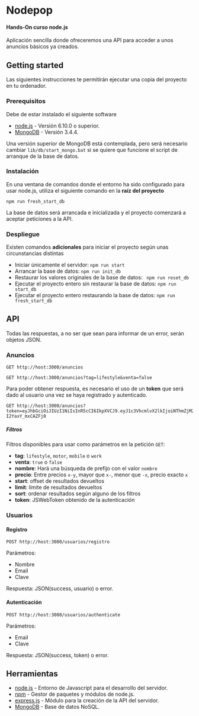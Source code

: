 # Nodepop
#### Hands-On curso node.js

Aplicación sencilla donde ofreceremos una API para acceder a unos anuncios básicos ya creados.

## Getting started
Las siguientes instrucciones te permitirán ejecutar una copia del proyecto en tu ordenador.

### Prerequisitos
Debe de estar instalado el siguiente software
* [node.js](https://nodejs.org/en/) - Versión 6.10.0 o superior.
* [MongoDB](https://www.mongodb.com/download-center?jmp=nav#community) - Versión 3.4.4.

Una versión superior de MongoDB está contemplada, pero será necesario cambiar ```lib/db/start_mongo.bat``` si se quiere que funcione el script de arranque de la base de datos.

### Instalación
En una ventana de comandos donde el entorno ha sido configurado para usar node.js, utiliza el siguiente comando en la **raíz del proyecto**
```
npm run fresh_start_db
```
La base de datos será arrancada e inicializada y el proyecto comenzará a aceptar peticiones a la API.

### Despliegue
Existen comandos **adicionales** para iniciar el proyecto según unas circunstancias distintas

* Iniciar únicamente el servidor: ``` npm run start ```
* Arrancar la base de datos: ```npm run init_db```
* Restaurar los valores originales de la base de datos: ``` npm run reset_db```
* Ejecutar el proyecto entero sin restaurar la base de datos: ```npm run start_db```
* Ejecutar el proyecto entero restaurando la base de datos: ```npm run fresh_start_db```

## API
Todas las respuestas, a no ser que sean para informar de un error, serán objetos JSON.

### Anuncios
```
GET http://host:3000/anuncios
```
```
GET http://host:3000/anuncios?tag=lifestyle&venta=false
```
Para poder obtener respuesta, es necesario el uso de un **token** que será dado al usuario una vez se haya registrado y autenticado.
```
GET http://host:3000/anuncios?token=eyJhbGciOiJIUzI1NiIsInR5cCI6IkpXVCJ9.eyJ1c3VhcmlvX2lkIjoiNThmZjM23jAyNzE1YjBxZDU0ZWExMDdjIiwiaWF0IjoxNDkzMTowOTAwLCJleHAiOjE0OTMyOTM3MDB9.Wa4CARJl7J4LRjnXUHkQ9JGwHxw-I2YaxY_mxCAZFj0
```
##### Filtros
Filtros disponibles para usar como parámetros en la petición ```GET```:
* **tag**: ```lifestyle```, ```motor```, ```mobile``` o ```work```
* **venta**: ```true``` o ```false```
* **nombre**: Hará una búsqueda de prefijo con el valor ```nombre```
* **precio**: Entre precios ```x-y```, mayor que ```x-```, menor que ```-x```, precio exacto ```x```
* **start**: offset de resultados devueltos
* **limit**: límite de resultados devueltos
* **sort**: ordenar resultados según alguno de los filtros
* **token**: JSWebToken obtenido de la autenticación

### Usuarios
#### Registro
```
POST http://host:3000/usuarios/registro
```
Parámetros:
* Nombre
* Email
* Clave

Respuesta: JSON(success, usuario) o error.

#### Autenticación
```
POST http://host:3000/usuarios/authenticate
```
Parámetros:
* Email
* Clave

Respuesta: JSON(success, token) o error.


## Herramientas
* [node.js](https://nodejs.org/es/) - Entorno de Javascript para el desarrollo del servidor.
* [npm](https://www.npmjs.com/) - Gestor de paquetes y módulos de node.js.
* [express.js](http://expressjs.com/es/) - Módulo para la creación de la API del servidor.
* [MongoDB](https://www.mongodb.com/es) - Base de datos NoSQL.